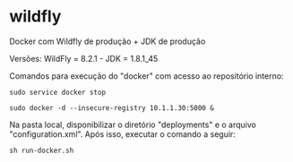 # wildfly
Docker com Wildfly de produção + JDK de produção

Versões:
	WildFly = 8.2.1	-	JDK = 1.8.1_45


Comandos para execução do "docker" com acesso ao repositório interno:
	
	sudo service docker stop
	
	sudo docker -d --insecure-registry 10.1.1.30:5000 &
	
	
Na pasta local, disponibilizar o diretório "deployments" e o arquivo "configuration.xml". Após isso, executar o comando a seguir:

	sh run-docker.sh
	
	
	




